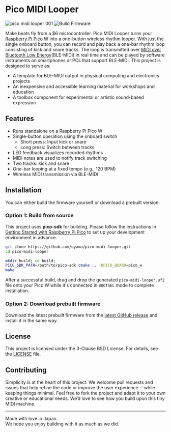 # Pico MIDI Looper
![pico midi looper 001](https://github.com/user-attachments/assets/284052ba-2bba-4661-97f4-192cda4c9b6b)
![Build Firmware](https://github.com/oyama/pico-midi-looper/actions/workflows/build-firmware.yml/badge.svg)


Make beats fly from a $6 microcontroller.
Pico MIDI Looper turns your [Raspberry Pi Pico W](https://www.raspberrypi.com/products/raspberry-pi-pico/) into a one-button wireless rhythm looper.
With just the single onboard button, you can record and play back a one-bar rhythm loop consisting of kick and snare tracks. The loop is transmitted over [MIDI
over Bluetooth Low Energy](https://midi.org/midi-over-bluetooth-low-energy-ble-midi)(BLE-MIDI) in real time and can be played by software instruments on smartphones or PCs that support BLE-MIDI.
This project is designed to serve as:

- A template for BLE-MIDI output in physical computing and electronics projects
- An inexpensive and accessible learning material for workshops and education
- A toolbox component for experimental or artistic sound-based expression

## Features

- Runs standalone on a Raspberry Pi Pico W
- Single-button operation using the onboard switch
  - Short press: Input kick or snare
  - Long press: Switch between tracks
- LED feedback visualizes recorded rhythms
- MIDI notes are used to notify track switching
- Two tracks: kick and snare
- One-bar looping at a fixed tempo (e.g., 120 BPM)
- Wireless MIDI transmission via BLE-MIDI

## Installation

You can either build the firmware yourself or download a prebuilt version:

### Option 1: Build from source

This project uses **pico-sdk** for building. Please follow the instructions in [Getting Started with Raspberry Pi Pico](https://datasheets.raspberrypi.com/pico/getting-started-with-pico.pdf) to set up your development environment in advance.

```bash
git clone https://github.com/oyama/pico-midi-looper.git
cd pico-midi-looper

mkdir build; cd build;
PICO_SDK_PATH=/path/to/pico-sdk cmake .. -DPICO_BOARD=pico_w
make
```

After a successful build, drag and drop the generated `pico-midi-looper.uf2` file onto your Pico W while it's connected in `BOOTSEL` mode to complete installation.

### Option 2: Download prebuilt firmware

Download the latest prebuilt firmware from the [latest GitHub release](https://github.com/oyama/pico-midi-looper/releases/latest) and install it in the same way.

## License

This project is licensed under the 3-Clause BSD License. For details, see the [LICENSE](LICENSE.md) file.

## Contributing

Simplicity is at the heart of this project.
We welcome pull requests and issues that help refine the code or improve the user experience —while keeping things minimal.
Feel free to fork the project and adapt it to your own creative or educational needs.
We’d love to see how you build upon this tiny MIDI machine.

---
Made with love in Japan.  
We hope you enjoy building with it as much as we did.
